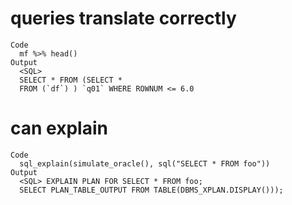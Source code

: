 # queries translate correctly

    Code
      mf %>% head()
    Output
      <SQL>
      SELECT * FROM (SELECT *
      FROM (`df`) ) `q01` WHERE ROWNUM <= 6.0

# can explain

    Code
      sql_explain(simulate_oracle(), sql("SELECT * FROM foo"))
    Output
      <SQL> EXPLAIN PLAN FOR SELECT * FROM foo;
      SELECT PLAN_TABLE_OUTPUT FROM TABLE(DBMS_XPLAN.DISPLAY()));

